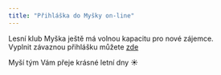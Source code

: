 ```yaml
---
title: "Přihláška do Myšky on-line"
---
```


Lesní klub Myška ještě má volnou kapacitu pro nové zájemce.  
Vyplnit závaznou přihlášku můžete [zde](https://forms.gle/y2jwnzvyWwpKp6qW9)  

Myší tým Vám přeje krásné letní dny ☀️
